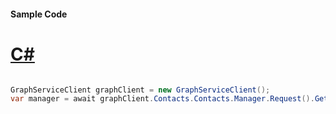 #### Sample Code
# [C#](#tab/Csharp)

```C#

GraphServiceClient graphClient = new GraphServiceClient();
var manager = await graphClient.Contacts.Contacts.Manager.Request().GetAsync();

```